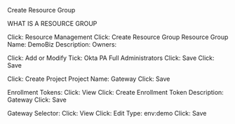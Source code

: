 Create Resource Group

WHAT IS A RESOURCE GROUP

Click: Resource Management 
Click: Create Resource Group
Resource Group Name: DemoBiz
Description:
Owners:

Click: Add or Modify
Tick: Okta PA Full Administrators
Click: Save
Click: Save

Click: Create Project
Project Name: Gateway
Click: Save

Enrollment Tokens:
Click: View
Click: Create Enrollment Token
Description: Gateway
Click: Save

Gateway Selector:
Click: View
Click: Edit
Type: env:demo
Click: Save

